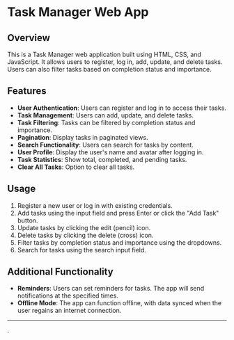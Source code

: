 

# Task Manager Web App


## Overview

This is a Task Manager web application built using HTML, CSS, and JavaScript. It allows users to register, log in, add, update, and delete tasks. Users can also filter tasks based on completion status and importance.



## Features

- **User Authentication**: Users can register and log in to access their tasks.
- **Task Management**: Users can add, update, and delete tasks.
- **Task Filtering**: Tasks can be filtered by completion status and importance.
- **Pagination**: Display tasks in paginated views.
- **Search Functionality**: Users can search for tasks by content.
- **User Profile**: Display the user's name and avatar after logging in.
- **Task Statistics**: Show total, completed, and pending tasks.
- **Clear All Tasks**: Option to clear all tasks.


## Usage

1. Register a new user or log in with existing credentials.
2. Add tasks using the input field and press Enter or click the "Add Task" button.
3. Update tasks by clicking the edit (pencil) icon.
4. Delete tasks by clicking the delete (cross) icon.
5. Filter tasks by completion status and importance using the dropdowns.
6. Search for tasks using the search input field.

## Additional Functionality

- **Reminders**: Users can set reminders for tasks. The app will send notifications at the specified times.
- **Offline Mode**: The app can function offline, with data synced when the user regains an internet connection.







---

.
